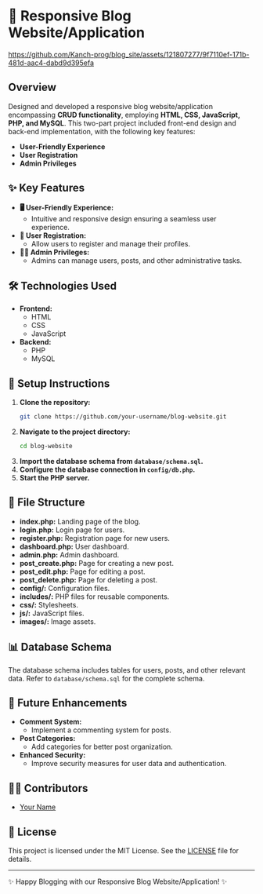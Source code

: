 # 📝 Responsive Blog Website/Application

https://github.com/Kanch-prog/blog_site/assets/121807277/9f7110ef-171b-481d-aac4-dabd9d395efa

## Overview
Designed and developed a responsive blog website/application encompassing **CRUD functionality**, employing **HTML, CSS, JavaScript, PHP, and MySQL**. This two-part project included front-end design and back-end implementation, with the following key features:

- **User-Friendly Experience**
- **User Registration**
- **Admin Privileges**

## ✨ Key Features
- **🖥️ User-Friendly Experience:**
  - Intuitive and responsive design ensuring a seamless user experience.
- **🔑 User Registration:**
  - Allow users to register and manage their profiles.
- **👮‍♂️ Admin Privileges:**
  - Admins can manage users, posts, and other administrative tasks.

## 🛠️ Technologies Used
- **Frontend:**
  - HTML
  - CSS
  - JavaScript
- **Backend:**
  - PHP
  - MySQL

## 🚀 Setup Instructions
1. **Clone the repository:**
    ```sh
    git clone https://github.com/your-username/blog-website.git
    ```
2. **Navigate to the project directory:**
    ```sh
    cd blog-website
    ```
3. **Import the database schema from `database/schema.sql`.**
4. **Configure the database connection in `config/db.php`.**
5. **Start the PHP server.**

## 📂 File Structure
- **index.php:** Landing page of the blog.
- **login.php:** Login page for users.
- **register.php:** Registration page for new users.
- **dashboard.php:** User dashboard.
- **admin.php:** Admin dashboard.
- **post_create.php:** Page for creating a new post.
- **post_edit.php:** Page for editing a post.
- **post_delete.php:** Page for deleting a post.
- **config/:** Configuration files.
- **includes/:** PHP files for reusable components.
- **css/:** Stylesheets.
- **js/:** JavaScript files.
- **images/:** Image assets.

## 📊 Database Schema
The database schema includes tables for users, posts, and other relevant data. Refer to `database/schema.sql` for the complete schema.

## 🌟 Future Enhancements
- **Comment System:**
  - Implement a commenting system for posts.
- **Post Categories:**
  - Add categories for better post organization.
- **Enhanced Security:**
  - Improve security measures for user data and authentication.

## 👨‍💻 Contributors
- [Your Name](https://github.com/Kanch-prog)

## 📜 License
This project is licensed under the MIT License. See the [LICENSE](LICENSE) file for details.

---

✨ Happy Blogging with our Responsive Blog Website/Application! ✨
